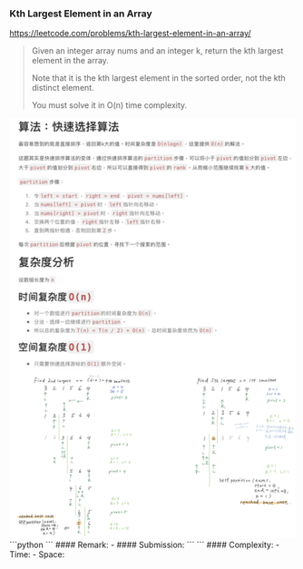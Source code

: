 ### Kth Largest Element in an Array
https://leetcode.com/problems/kth-largest-element-in-an-array/
>Given an integer array nums and an integer k, return the kth largest element in the array.
>
>Note that it is the kth largest element in the sorted order, not the kth distinct element.
>
>You must solve it in O(n) time complexity.

<img src="../images/QuickSelect_Note2.png" width="800px" />
<img src="../images/QuickSelect_Note1.png" width="800px" />
```python
```
#### Remark:
- 
#### Submission:
```
```
#### Complexity:
- Time:
- Space:
